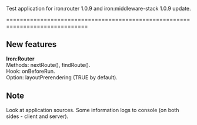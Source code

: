 Test application for iron:router 1.0.9 and iron:middleware-stack 1.0.9 update.

==============================================================================

## New features
<b>Iron:Router</b><br>
Methods: nextRoute(), findRoute().<br>
Hook: onBeforeRun.<br>
Option: layoutPrerendering (TRUE by default).<br>

## Note
Look at application sources. Some information logs to console (on both sides - client and server).
